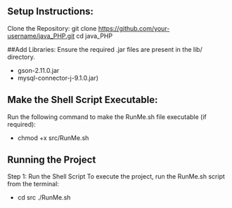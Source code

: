## Setup Instructions:
Clone the Repository: 
git clone https://github.com/your-username/java_PHP.git 
cd java_PHP 


##Add Libraries: 
Ensure the required .jar files are present in the lib/ directory.
- gson-2.11.0.jar 
- mysql-connector-j-9.1.0.jar)


## Make the Shell Script Executable: 
Run the following command to make the RunMe.sh file executable (if required): 
- chmod +x src/RunMe.sh 


## Running the Project 
Step 1: Run the Shell Script To execute the project, run the RunMe.sh script from the terminal: 
- cd src ./RunMe.sh
